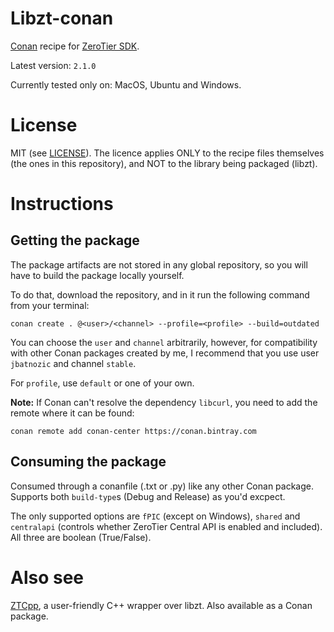 # Libzt-conan
[Conan](https://conan.io/) recipe for [ZeroTier SDK](https://github.com/zerotier/libzt).

Latest version: `2.1.0`

Currently tested only on: MacOS, Ubuntu and Windows.

# License
MIT (see [LICENSE](https://github.com/jbatnozic/libzt-conan/blob/master/LICENSE)).
The licence applies ONLY to the recipe files themselves (the ones in this repository), and NOT to the library being packaged (libzt).

# Instructions

## Getting the package
The package artifacts are not stored in any global repository, so you will have to build the package locally yourself.

To do that, download the repository, and in it run the following command from your terminal:

```
conan create . @<user>/<channel> --profile=<profile> --build=outdated 
```

You can choose the `user` and `channel` arbitrarily, however, for compatibility with other Conan packages created by 
me, I recommend that you use user `jbatnozic` and channel `stable`.

For `profile`, use `default` or one of your own. 

**Note:** If Conan can't resolve the dependency `libcurl`, you need to add the remote where it can be found:
```
conan remote add conan-center https://conan.bintray.com
```

## Consuming the package
Consumed through a conanfile (.txt or .py) like any other Conan package. Supports both `build-type`s (Debug and Release) as you'd excpect.

The only supported options are `fPIC` (except on Windows), `shared` and `centralapi` (controls whether ZeroTier Central API is
enabled and included). All three are boolean (True/False). 

# Also see
[ZTCpp](https://github.com/jbatnozic/ztcpp), a user-friendly C++ wrapper over libzt. Also available as a Conan package.
